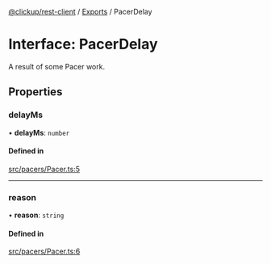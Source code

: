 [@clickup/rest-client](../README.md) / [Exports](../modules.md) / PacerDelay

# Interface: PacerDelay

A result of some Pacer work.

## Properties

### delayMs

• **delayMs**: `number`

#### Defined in

[src/pacers/Pacer.ts:5](https://github.com/clickup/rest-client/blob/master/src/pacers/Pacer.ts#L5)

___

### reason

• **reason**: `string`

#### Defined in

[src/pacers/Pacer.ts:6](https://github.com/clickup/rest-client/blob/master/src/pacers/Pacer.ts#L6)
